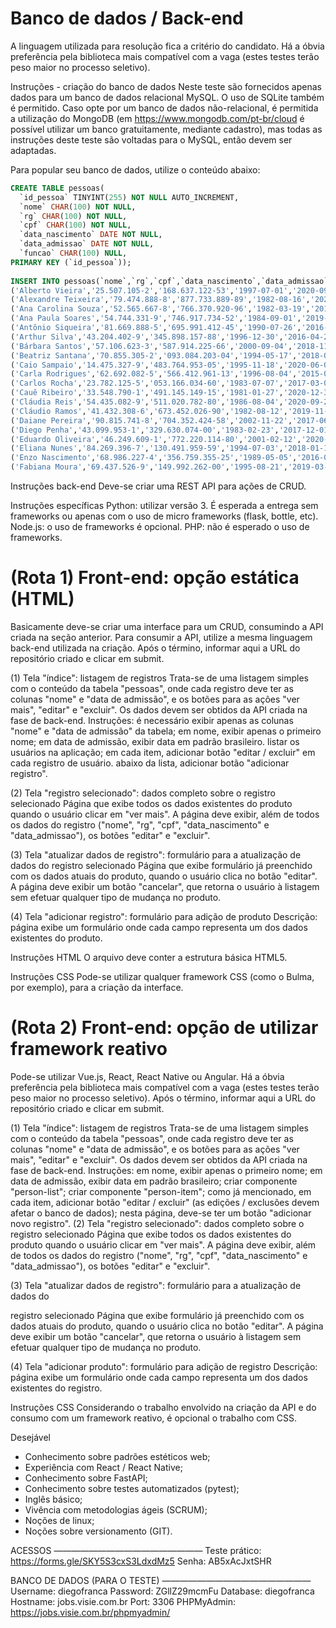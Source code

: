 # Banco de dados / Back-end
A linguagem utilizada para resolução fica a critério do candidato. Há a óbvia preferência pela biblioteca mais compatível com a vaga (estes testes terão peso maior no processo seletivo).

Instruções - criação do banco de dados
Neste teste são fornecidos apenas dados para um banco de dados relacional MySQL. O uso de SQLite também é permitido.
Caso opte por um banco de dados não-relacional, é permitida a utilização do MongoDB (em https://www.mongodb.com/pt-br/cloud é possível utilizar um banco gratuitamente, mediante cadastro), mas todas as instruções deste teste são voltadas para o MySQL, então devem ser adaptadas.

Para popular seu banco de dados, utilize o conteúdo abaixo:
```sql
CREATE TABLE pessoas(
  `id_pessoa` TINYINT(255) NOT NULL AUTO_INCREMENT,
  `nome` CHAR(100) NOT NULL,
  `rg` CHAR(100) NOT NULL,
  `cpf` CHAR(100) NOT NULL,
  `data_nascimento` DATE NOT NULL,
  `data_admissao` DATE NOT NULL,
  `funcao` CHAR(100) NULL,
PRIMARY KEY (`id_pessoa`));
             
INSERT INTO pessoas(`nome`,`rg`,`cpf`,`data_nascimento`,`data_admissao`) VALUES
('Alberto Vieira','25.507.105-2','168.637.122-53','1997-07-01','2020-09-28'),
('Alexandre Teixeira','79.474.888-8','877.733.889-89','1982-08-16','2020-05-15'),
('Ana Carolina Souza','52.565.667-8','766.370.920-96','1982-03-19','2016-08-19'),
('Ana Paula Soares','54.744.331-9','746.917.734-52','1984-09-01','2019-08-25'),
('Antônio Siqueira','81.669.888-5','695.991.412-45','1990-07-26','2016-05-18'),
('Arthur Silva','43.204.402-9','345.898.157-88','1996-12-30','2016-04-28'),
('Bárbara Santos','57.106.623-3','587.914.225-66','2000-09-04','2018-11-17'),
('Beatriz Santana','70.855.305-2','093.084.203-04','1994-05-17','2018-03-05'),
('Caio Sampaio','14.475.327-9','483.764.953-05','1995-11-18','2020-06-03'),
('Carla Rodrigues','62.692.082-5','566.412.961-13','1996-08-04','2015-03-31'),
('Carlos Rocha','23.782.125-5','053.166.034-60','1983-07-07','2017-03-08'),
('Cauê Ribeiro','33.548.790-1','491.145.149-15','1981-01-27','2020-12-31'),
('Cláudia Reis','54.435.082-9','511.020.782-80','1986-08-04','2020-09-25'),
('Cláudio Ramos','41.432.308-6','673.452.026-90','1982-08-12','2019-11-01'),
('Daiane Pereira','90.815.741-8','704.352.424-58','2002-11-22','2017-06-15'),
('Diego Penha','43.099.953-1','329.630.074-00','1983-02-23','2017-12-01'),
('Eduardo Oliveira','46.249.609-1','772.220.114-80','2001-02-12','2020-05-10'),
('Eliana Nunes','84.269.396-7','130.491.959-59','1994-07-03','2018-01-16'),
('Enzo Nascimento','68.986.227-4','356.759.355-25','1989-05-05','2016-08-23'),
('Fabiana Moura','69.437.526-9','149.992.262-00','1995-08-21','2019-03-26');
```

Instruções back-end
Deve-se criar uma REST API para ações de CRUD.

Instruções específicas
Python: utilizar versão 3. É esperada a entrega sem frameworks ou apenas com o uso de micro frameworks (flask, bottle, etc).
Node.js: o uso de frameworks é opcional.
PHP: não é esperado o uso de frameworks.


# (Rota 1) Front-end: opção estática (HTML)
Basicamente deve-se criar uma interface para um CRUD, consumindo a API criada na seção anterior. Para consumir a API, utilize a mesma linguagem back-end utilizada na criação. Após o término, informar aqui a URL do repositório criado e clicar em submit.

(1) Tela "índice": listagem de registros
Trata-se de uma listagem simples com o conteúdo da tabela "pessoas", onde cada registro deve ter as colunas "nome" e "data de admissão", e os botões para as ações "ver mais", "editar" e "excluir".
Os dados devem ser obtidos da API criada na fase de back-end.
Instruções:
é necessário exibir apenas as colunas "nome" e "data de admissão" da tabela;
em nome, exibir apenas o primeiro nome;
em data de admissão, exibir data em padrão brasileiro.
listar os usuários na aplicação;
em cada item, adicionar botão "editar / excluir" em cada registro de usuário.
abaixo da lista, adicionar botão "adicionar registro".

(2) Tela "registro selecionado": dados completo sobre o registro selecionado
Página que exibe todos os dados existentes do produto quando o usuário clicar em "ver mais". A página deve exibir, além de todos os dados do registro ("nome", "rg", "cpf", "data_nascimento" e "data_admissao"), os botões "editar" e "excluir".

(3) Tela "atualizar dados de registro": formulário para a atualização de dados do  registro selecionado
Página que exibe formulário já preenchido com os dados atuais do produto, quando o usuário clica no botão "editar". A página deve exibir um botão "cancelar", que retorna o usuário à listagem sem efetuar qualquer tipo de mudança no produto. 
 
(4) Tela "adicionar registro": formulário para adição de produto
Descrição: página exibe um formulário onde cada campo representa um dos dados existentes do produto.

Instruções HTML
O arquivo deve conter a estrutura básica HTML5.

Instruções CSS
Pode-se utilizar qualquer framework CSS (como o Bulma, por exemplo), para a criação da interface.

# (Rota 2) Front-end: opção de utilizar framework reativo
Pode-se utilizar Vue.js, React, React Native ou Angular. Há a óbvia preferência pela biblioteca mais compatível com a vaga (estes testes terão peso maior no processo seletivo).
Após o término, informar aqui a URL do repositório criado e clicar em submit.

(1) Tela "índice": listagem de registros
Trata-se de uma listagem simples com o conteúdo da tabela "pessoas", onde cada registro deve ter as colunas "nome" e "data de admissão", e os botões para as ações "ver mais", "editar" e "excluir".
Os dados devem ser obtidos da API criada na fase de back-end.
Instruções:
em nome, exibir apenas o primeiro nome;
em data de admissão, exibir data em padrão brasileiro;
criar componente "person-list";
criar componente "person-item";
como já mencionado, em cada item, adicionar botão "editar / excluir" (as edições / exclusões devem afetar o banco de dados);
nesta página, deve-se ter um botão "adicionar novo registro".
(2) Tela "registro selecionado": dados completo sobre o registro selecionado
Página que exibe todos os dados existentes do produto quando o usuário clicar em "ver mais". A página deve exibir, além de todos os dados do registro ("nome", "rg", "cpf", "data_nascimento" e "data_admissao"), os botões "editar" e "excluir".

(3) Tela "atualizar dados de registro": formulário para a atualização de dados do 

registro selecionado
Página que exibe formulário já preenchido com os dados atuais do produto, quando o usuário clica no botão "editar". A página deve exibir um botão "cancelar", que retorna o usuário à listagem sem efetuar qualquer tipo de mudança no produto.

(4) Tela "adicionar produto": formulário para adição de registro
Descrição: página exibe um formulário onde cada campo representa um dos dados existentes do registro.

Instruções CSS
Considerando o trabalho envolvido na criação da API e do consumo com um framework reativo, é opcional o trabalho com CSS. 


Desejável
- Conhecimento sobre padrões estéticos web;
- Experiência com React / React Native;
- Conhecimento sobre FastAPI;
- Conhecimento sobre testes automatizados (pytest);
- Inglês básico;
- Vivência com metodologias ágeis (SCRUM);
- Noções de linux;
- Noções sobre versionamento (GIT).


ACESSOS
―――――――――――――――――
Teste prático: https://forms.gle/SKY5S3cxS3LdxdMz5
Senha: AB5xAcJxtSHR

BANCO DE DADOS (PARA O TESTE)
―――――――――――――――――
Username: diegofranca
Password: ZGllZ29mcmFu
Database: diegofranca
Hostname: jobs.visie.com.br
Port: 3306
PHPMyAdmin: https://jobs.visie.com.br/phpmyadmin/
